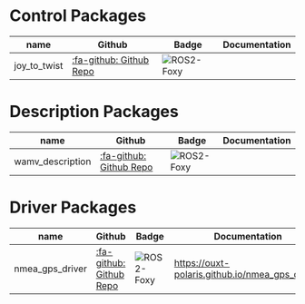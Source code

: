 # Control Packages

|  name  |  Github  |  Badge   | Documentation  |
| ---- | ---- | ---- | ---- |
|  joy_to_twist  | [:fa-github: Github Repo](https://github.com/OUXT-Polaris/joy_to_twist) |  ![ROS2-Foxy](https://github.com/OUXT-Polaris/joy_to_twist/workflows/ROS2-Foxy/badge.svg)  |    |


# Description Packages
|  name  |  Github  |  Badge   | Documentation  |
| ---- | ---- | ---- | ---- |
| wamv_description | [:fa-github: Github Repo](https://github.com/OUXT-Polaris/wamv_description) | ![ROS2-Foxy](https://github.com/OUXT-Polaris/wamv_description/workflows/ROS2-Foxy/badge.svg) |    |

# Driver Packages
|  name  |  Github  |  Badge   | Documentation  |
| ---- | ---- | ---- | ---- |
| nmea_gps_driver | [:fa-github: Github Repo](https://github.com/OUXT-Polaris/nmea_gps_driver) | ![ROS2-Foxy](https://github.com/OUXT-Polaris/nmea_gps_driver/workflows/ROS2-Foxy/badge.svg) | https://ouxt-polaris.github.io/nmea_gps_driver/ |